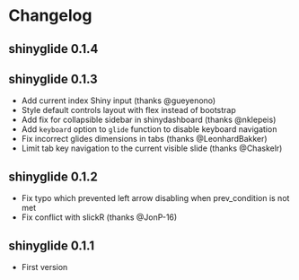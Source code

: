 # Changelog

## shinyglide 0.1.4

## shinyglide 0.1.3

- Add current index Shiny input (thanks @gueyenono)
- Style default controls layout with flex instead of bootstrap
- Add fix for collapsible sidebar in shinydashboard (thanks @nklepeis)
- Add `keyboard` option to `glide` function to disable keyboard navigation
- Fix incorrect glides dimensions in tabs (thanks @LeonhardBakker)
- Limit tab key navigation to the current visible slide (thanks @Chaskelr)

## shinyglide 0.1.2

- Fix typo which prevented left arrow disabling when prev_condition is not met
- Fix conflict with slickR (thanks @JonP-16)

## shinyglide 0.1.1

- First version
